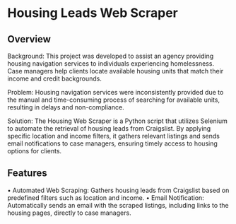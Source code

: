 # Housing Leads Web Scraper

## Overview

Background: This project was developed to assist an agency providing housing navigation services to individuals experiencing homelessness. Case managers help clients locate available housing units that match their income and credit backgrounds.

Problem: Housing navigation services were inconsistently provided due to the manual and time-consuming process of searching for available units, resulting in delays and non-compliance.

Solution: The Housing Web Scraper is a Python script that utilizes Selenium to automate the retrieval of housing leads from Craigslist. By applying specific location and income filters, it gathers relevant listings and sends email notifications to case managers, ensuring timely access to housing options for clients.

## Features

•	Automated Web Scraping: Gathers housing leads from Craigslist based on predefined filters such as location and income.
•	Email Notification: Automatically sends an email with the scraped listings, including links to the housing pages, directly to case managers.